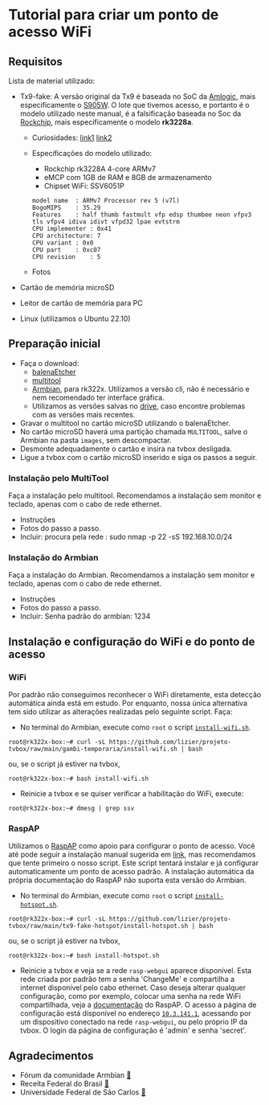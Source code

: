 # Tutorial para criar um ponto de acesso WiFi

## Requisitos

Lista de material utilizado:

* Tx9-fake: A versão original da Tx9 é baseada no SoC da [Amlogic](https://www.amlogic.com/), mais especificamente o [S905W](https://en.wikipedia.org/wiki/Amlogic). O lote que tivemos acesso, e portanto é o modelo utilizado neste manual, é a falsificação baseada no Soc da [Rockchip](http://www.rock-chips.com/), mais especificamente o modelo **rk3228a**.
  * Curiosidades: [link1](https://www.youtube.com/watch?v=bWcwqZfOcUI) [link2](https://www.youtube.com/watch?v=nGlpigD6uoY)
  * Especificações do modelo utilizado:
  
    * Rockchip rk3228A 4-core ARMv7
    * eMCP com 1GB de RAM e 8GB de armazenamento
    * Chipset WiFi: SSV6051P
    ```
    model name	: ARMv7 Processor rev 5 (v7l)
    BogoMIPS	: 35.29
    Features	: half thumb fastmult vfp edsp thumbee neon vfpv3 tls vfpv4 idiva idivt vfpd32 lpae evtstrm 
    CPU implementer	: 0x41
    CPU architecture: 7
    CPU variant	: 0x0
    CPU part	: 0xc07
    CPU revision	: 5
    ```
  * Fotos
  
  
* Cartão de memória microSD
* Leitor de cartão de memória para PC
* Linux (utilizamos o Ubuntu 22.10)


## Preparação inicial
* Faça o download:
  * [balenaEtcher](https://www.balena.io/etcher#download-etcher)
  * [multitool](https://users.armbian.com/jock/rk322x/multitool/multitool.img.xz)
  * [Armbian](https://github.com/armbian/community/), para rk322x. Utilizamos a versão cli, não é necessário e nem recomendado ter interface gráfica.
  * Utilizamos as versões salvas no [drive](https://drive.google.com/drive/folders/1e4TiLbqWj8Yj2bcLT5fBhs6omHIN_e7u?usp=sharing), caso encontre problemas com as versões mais recentes.
* Gravar o multitool no cartão microSD utilizando o balenaEtcher.
* No cartão microSD haverá uma partição chamada `MULTITOOL`, salve o Armbian na pasta `images`, sem descompactar.
* Desmonte adequadamente o cartão e insira na tvbox desligada.
* Ligue a tvbox com o cartão microSD inserido e siga os passos a seguir.

### Instalação pelo MultiTool

Faça a instalação pelo multitool. Recomendamos a instalação sem monitor e teclado, apenas com o cabo de rede ethernet.

* Instruções
* Fotos do passo a passo.
* Incluir: procura pela rede : sudo nmap -p 22 -sS 192.168.10.0/24

### Instalação do Armbian

Faça a instalação do Armbian. Recomendamos a instalação sem monitor e teclado, apenas com o cabo de rede ethernet.

* Instruções
* Fotos do passo a passo.
* Incluir: Senha padrão do armbian: 1234

## Instalação e configuração do WiFi e do ponto de acesso

### WiFi

Por padrão não conseguimos reconhecer o WiFi diretamente, esta detecção automática ainda está em estudo. Por enquanto, nossa única alternativa tem sido utilizar as alterações realizadas pelo seguinte script. Faça:

* No terminal do Armbian, execute como `root` o script [`install-wifi.sh`](../gambi-temporaria/install-wifi.sh).
```
root@rk322x-box:~# curl -sL https://github.com/lizier/projeto-tvbox/raw/main/gambi-temporaria/install-wifi.sh | bash
```
ou, se o script já estiver na tvbox,
```
root@rk322x-box:~# bash install-wifi.sh
```

*  Reinicie a tvbox e se quiser verificar a habilitação do WiFi, execute:
```
root@rk322x-box:~# dmesg | grep ssv
```

### RaspAP

Utilizamos o [RaspAP](https://raspap.com/) como apoio para configurar o ponto de acesso. Você até pode seguir a instalação manual sugerida em [link](https://docs.raspap.com/manual/), mas recomendamos que tente primeiro o nosso script. Este script tentará instalar e já configurar automaticamente um ponto de acesso padrão. A instalação automática da própria documentação do RaspAP não suporta esta versão do Armbian.

* No terminal do Armbian, execute como `root` o script [`install-hotspot.sh`](/install-hotspot.sh).
```
root@rk322x-box:~# curl -sL https://github.com/lizier/projeto-tvbox/raw/main/tx9-fake-hotspot/install-hotspot.sh | bash
```
ou, se o script já estiver na tvbox,
```
root@rk322x-box:~# bash install-hotspot.sh
```

* Reinicie a tvbox e veja se a rede `rasp-webgui` aparece disponível. Esta rede criada por padrão tem a senha 'ChangeMe' e compartilha a internet disponível pelo cabo ethernet. Caso deseja alterar qualquer configuração, como por exemplo, colocar uma senha na rede WiFi compartilhada, veja a [documentação](https://docs.raspap.com/) do RaspAP. O acesso a página de configuração está disponível no endereço [`10.3.141.1`](http://10.3.141.1), acessando por um dispositivo conectado na rede `rasp-webgui`, ou pelo próprio IP da tvbox. O login da página de configuração é 'admin' e senha 'secret'.



## Agradecimentos

* Fórum da comunidade Armbian [:link:](https://forum.armbian.com/topic/12656-csc-armbian-for-rk322x-tv-boxes/)
* Receita Federal do Brasil [:link:](https://www.gov.br/receitafederal/pt-br)
* Universidade Federal de São Carlos [:link:](http://ufscar.br)
 
